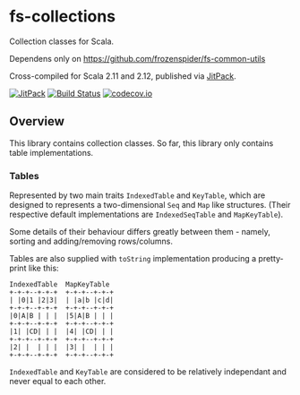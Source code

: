 # fs-collections

Collection classes for Scala.

Dependens only on https://github.com/frozenspider/fs-common-utils

Cross-compiled for Scala 2.11 and 2.12,
published via [JitPack](https://jitpack.io/#frozenspider/fs-collections).

[![JitPack](https://jitpack.io/v/frozenspider/fs-collections.svg)](https://jitpack.io/#frozenspider/fs-collections)
[![Build Status](https://travis-ci.org/frozenspider/fs-collections.svg?branch=master)](https://travis-ci.org/frozenspider/fs-collections)
[![codecov.io](http://codecov.io/github/frozenspider/fs-collections/coverage.svg?branch=master)](http://codecov.io/github/frozenspider/fs-collections?branch=master)


## Overview

This library contains collection classes.
So far, this library only contains table implementations.


### Tables

Represented by two main traits `IndexedTable` and `KeyTable`, which are designed
to represents a two-dimensional `Seq` and `Map` like structures.
(Their respective default implementations are `IndexedSeqTable` and `MapKeyTable`).

Some details of their behaviour differs greatly between them - namely, sorting and adding/removing
rows/columns.

Tables are also supplied with `toString` implementation producing a pretty-print like this:

```
IndexedTable  MapKeyTable
+-+-+--+-+-+  +-+-+--+-+-+
| |0|1 |2|3|  | |a|b |c|d|
+-+-+--+-+-+  +-+-+--+-+-+
|0|A|B | | |  |5|A|B | | |
+-+-+--+-+-+  +-+-+--+-+-+
|1| |CD| | |  |4| |CD| | |
+-+-+--+-+-+  +-+-+--+-+-+
|2| |  | | |  |3| |  | | |
+-+-+--+-+-+  +-+-+--+-+-+
```

`IndexedTable` and `KeyTable` are considered to be relatively independant and never equal to each other.
